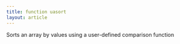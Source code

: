 ```yaml
---
title: function uasort
layout: article
---
```

Sorts an array by values using a user-defined comparison function